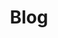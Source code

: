 ---
title: Blog
heading: OSCAL Blog
description: Blog posts from staff and community about OSCAL.
toc:
  enabled: true
---